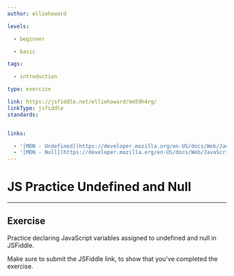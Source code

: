 ```yaml
---
author: elliehoward

levels:

  - beginner

  - basic

tags:

  - introduction

type: exercise

link: https://jsfiddle.net/elliehoward/em59h4rg/
linkType: jsfiddle
standards:


links:

  - '[MDN - Undefined](https://developer.mozilla.org/en-US/docs/Web/JavaScript/Reference/Global_Objects/undefined)'
  - '[MDN - Null](https://developer.mozilla.org/en-US/docs/Web/JavaScript/Reference/Global_Objects/null)'
---
```


# JS Practice Undefined and Null

---
## Exercise

Practice declaring JavaScript variables assigned to undefined and null in JSFiddle.

Make sure to submit the JSFiddle link, to show that you've completed the exercise.
